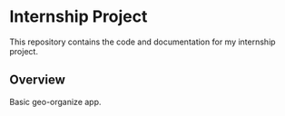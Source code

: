 # Internship Project

This repository contains the code and documentation for my internship project.

## Overview

Basic geo-organize app.
